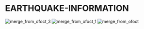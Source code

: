 # EARTHQUAKE-INFORMATION
![merge_from_ofoct_3](https://user-images.githubusercontent.com/63652437/122638581-8fa21700-d0fd-11eb-9483-05174622bd84.jpeg)
![merge_from_ofoct_1](https://user-images.githubusercontent.com/63652437/122638582-90d34400-d0fd-11eb-90aa-92c5de1d84ee.jpeg)
![merge_from_ofoct](https://user-images.githubusercontent.com/63652437/122638583-916bda80-d0fd-11eb-8225-ef92db8152fb.jpeg)
